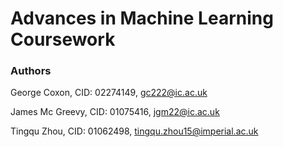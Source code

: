 # Advances in Machine Learning Coursework


### Authors

George Coxon, CID: 02274149, gc222@ic.ac.uk

James Mc Greevy, CID: 01075416, jgm22@ic.ac.uk

Tingqu Zhou, CID: 01062498, tingqu.zhou15@imperial.ac.uk

